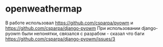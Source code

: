 # openweathermap
В работе использовал https://github.com/csparpa/pyowm и https://github.com/csparpa/django-pyowm
При использовании django-pyowm были непонятки, связался с разрабом - сказал что баги https://github.com/csparpa/django-pyowm/issues/3
